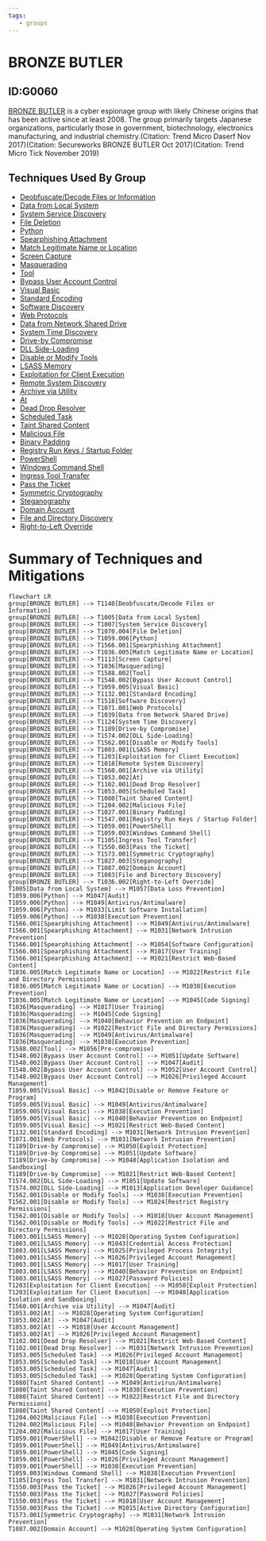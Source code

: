 ```yaml
---
tags:
   - groups
---
```

# BRONZE BUTLER
## ID:G0060
[BRONZE BUTLER](/mitre/groups/G0060) is a cyber espionage group with likely Chinese origins that has been active since at least 2008. The group primarily targets Japanese organizations, particularly those in government, biotechnology, electronics manufacturing, and industrial chemistry.(Citation: Trend Micro Daserf Nov 2017)(Citation: Secureworks BRONZE BUTLER Oct 2017)(Citation: Trend Micro Tick November 2019)
## Techniques Used By Group
* [Deobfuscate/Decode Files or Information](/mitre/techniques/T1140)
* [Data from Local System](/mitre/techniques/T1005)
* [System Service Discovery](/mitre/techniques/T1007)
* [File Deletion](/mitre/techniques/T1070/004)
* [Python](/mitre/techniques/T1059/006)
* [Spearphishing Attachment](/mitre/techniques/T1566/001)
* [Match Legitimate Name or Location](/mitre/techniques/T1036/005)
* [Screen Capture](/mitre/techniques/T1113)
* [Masquerading](/mitre/techniques/T1036)
* [Tool](/mitre/techniques/T1588/002)
* [Bypass User Account Control](/mitre/techniques/T1548/002)
* [Visual Basic](/mitre/techniques/T1059/005)
* [Standard Encoding](/mitre/techniques/T1132/001)
* [Software Discovery](/mitre/techniques/T1518)
* [Web Protocols](/mitre/techniques/T1071/001)
* [Data from Network Shared Drive](/mitre/techniques/T1039)
* [System Time Discovery](/mitre/techniques/T1124)
* [Drive-by Compromise](/mitre/techniques/T1189)
* [DLL Side-Loading](/mitre/techniques/T1574/002)
* [Disable or Modify Tools](/mitre/techniques/T1562/001)
* [LSASS Memory](/mitre/techniques/T1003/001)
* [Exploitation for Client Execution](/mitre/techniques/T1203)
* [Remote System Discovery](/mitre/techniques/T1018)
* [Archive via Utility](/mitre/techniques/T1560/001)
* [At](/mitre/techniques/T1053/002)
* [Dead Drop Resolver](/mitre/techniques/T1102/001)
* [Scheduled Task](/mitre/techniques/T1053/005)
* [Taint Shared Content](/mitre/techniques/T1080)
* [Malicious File](/mitre/techniques/T1204/002)
* [Binary Padding](/mitre/techniques/T1027/001)
* [Registry Run Keys / Startup Folder](/mitre/techniques/T1547/001)
* [PowerShell](/mitre/techniques/T1059/001)
* [Windows Command Shell](/mitre/techniques/T1059/003)
* [Ingress Tool Transfer](/mitre/techniques/T1105)
* [Pass the Ticket](/mitre/techniques/T1550/003)
* [Symmetric Cryptography](/mitre/techniques/T1573/001)
* [Steganography](/mitre/techniques/T1027/003)
* [Domain Account](/mitre/techniques/T1087/002)
* [File and Directory Discovery](/mitre/techniques/T1083)
* [Right-to-Left Override](/mitre/techniques/T1036/002)

# Summary of Techniques and Mitigations
```mermaid
flowchart LR
group[BRONZE BUTLER] --> T1140[Deobfuscate/Decode Files or Information]
group[BRONZE BUTLER] --> T1005[Data from Local System]
group[BRONZE BUTLER] --> T1007[System Service Discovery]
group[BRONZE BUTLER] --> T1070.004[File Deletion]
group[BRONZE BUTLER] --> T1059.006[Python]
group[BRONZE BUTLER] --> T1566.001[Spearphishing Attachment]
group[BRONZE BUTLER] --> T1036.005[Match Legitimate Name or Location]
group[BRONZE BUTLER] --> T1113[Screen Capture]
group[BRONZE BUTLER] --> T1036[Masquerading]
group[BRONZE BUTLER] --> T1588.002[Tool]
group[BRONZE BUTLER] --> T1548.002[Bypass User Account Control]
group[BRONZE BUTLER] --> T1059.005[Visual Basic]
group[BRONZE BUTLER] --> T1132.001[Standard Encoding]
group[BRONZE BUTLER] --> T1518[Software Discovery]
group[BRONZE BUTLER] --> T1071.001[Web Protocols]
group[BRONZE BUTLER] --> T1039[Data from Network Shared Drive]
group[BRONZE BUTLER] --> T1124[System Time Discovery]
group[BRONZE BUTLER] --> T1189[Drive-by Compromise]
group[BRONZE BUTLER] --> T1574.002[DLL Side-Loading]
group[BRONZE BUTLER] --> T1562.001[Disable or Modify Tools]
group[BRONZE BUTLER] --> T1003.001[LSASS Memory]
group[BRONZE BUTLER] --> T1203[Exploitation for Client Execution]
group[BRONZE BUTLER] --> T1018[Remote System Discovery]
group[BRONZE BUTLER] --> T1560.001[Archive via Utility]
group[BRONZE BUTLER] --> T1053.002[At]
group[BRONZE BUTLER] --> T1102.001[Dead Drop Resolver]
group[BRONZE BUTLER] --> T1053.005[Scheduled Task]
group[BRONZE BUTLER] --> T1080[Taint Shared Content]
group[BRONZE BUTLER] --> T1204.002[Malicious File]
group[BRONZE BUTLER] --> T1027.001[Binary Padding]
group[BRONZE BUTLER] --> T1547.001[Registry Run Keys / Startup Folder]
group[BRONZE BUTLER] --> T1059.001[PowerShell]
group[BRONZE BUTLER] --> T1059.003[Windows Command Shell]
group[BRONZE BUTLER] --> T1105[Ingress Tool Transfer]
group[BRONZE BUTLER] --> T1550.003[Pass the Ticket]
group[BRONZE BUTLER] --> T1573.001[Symmetric Cryptography]
group[BRONZE BUTLER] --> T1027.003[Steganography]
group[BRONZE BUTLER] --> T1087.002[Domain Account]
group[BRONZE BUTLER] --> T1083[File and Directory Discovery]
group[BRONZE BUTLER] --> T1036.002[Right-to-Left Override]
T1005[Data from Local System] --> M1057[Data Loss Prevention]
T1059.006[Python] --> M1047[Audit]
T1059.006[Python] --> M1049[Antivirus/Antimalware]
T1059.006[Python] --> M1033[Limit Software Installation]
T1059.006[Python] --> M1038[Execution Prevention]
T1566.001[Spearphishing Attachment] --> M1049[Antivirus/Antimalware]
T1566.001[Spearphishing Attachment] --> M1031[Network Intrusion Prevention]
T1566.001[Spearphishing Attachment] --> M1054[Software Configuration]
T1566.001[Spearphishing Attachment] --> M1017[User Training]
T1566.001[Spearphishing Attachment] --> M1021[Restrict Web-Based Content]
T1036.005[Match Legitimate Name or Location] --> M1022[Restrict File and Directory Permissions]
T1036.005[Match Legitimate Name or Location] --> M1038[Execution Prevention]
T1036.005[Match Legitimate Name or Location] --> M1045[Code Signing]
T1036[Masquerading] --> M1017[User Training]
T1036[Masquerading] --> M1045[Code Signing]
T1036[Masquerading] --> M1040[Behavior Prevention on Endpoint]
T1036[Masquerading] --> M1022[Restrict File and Directory Permissions]
T1036[Masquerading] --> M1049[Antivirus/Antimalware]
T1036[Masquerading] --> M1038[Execution Prevention]
T1588.002[Tool] --> M1056[Pre-compromise]
T1548.002[Bypass User Account Control] --> M1051[Update Software]
T1548.002[Bypass User Account Control] --> M1047[Audit]
T1548.002[Bypass User Account Control] --> M1052[User Account Control]
T1548.002[Bypass User Account Control] --> M1026[Privileged Account Management]
T1059.005[Visual Basic] --> M1042[Disable or Remove Feature or Program]
T1059.005[Visual Basic] --> M1049[Antivirus/Antimalware]
T1059.005[Visual Basic] --> M1038[Execution Prevention]
T1059.005[Visual Basic] --> M1040[Behavior Prevention on Endpoint]
T1059.005[Visual Basic] --> M1021[Restrict Web-Based Content]
T1132.001[Standard Encoding] --> M1031[Network Intrusion Prevention]
T1071.001[Web Protocols] --> M1031[Network Intrusion Prevention]
T1189[Drive-by Compromise] --> M1050[Exploit Protection]
T1189[Drive-by Compromise] --> M1051[Update Software]
T1189[Drive-by Compromise] --> M1048[Application Isolation and Sandboxing]
T1189[Drive-by Compromise] --> M1021[Restrict Web-Based Content]
T1574.002[DLL Side-Loading] --> M1051[Update Software]
T1574.002[DLL Side-Loading] --> M1013[Application Developer Guidance]
T1562.001[Disable or Modify Tools] --> M1038[Execution Prevention]
T1562.001[Disable or Modify Tools] --> M1024[Restrict Registry Permissions]
T1562.001[Disable or Modify Tools] --> M1018[User Account Management]
T1562.001[Disable or Modify Tools] --> M1022[Restrict File and Directory Permissions]
T1003.001[LSASS Memory] --> M1028[Operating System Configuration]
T1003.001[LSASS Memory] --> M1043[Credential Access Protection]
T1003.001[LSASS Memory] --> M1025[Privileged Process Integrity]
T1003.001[LSASS Memory] --> M1026[Privileged Account Management]
T1003.001[LSASS Memory] --> M1017[User Training]
T1003.001[LSASS Memory] --> M1040[Behavior Prevention on Endpoint]
T1003.001[LSASS Memory] --> M1027[Password Policies]
T1203[Exploitation for Client Execution] --> M1050[Exploit Protection]
T1203[Exploitation for Client Execution] --> M1048[Application Isolation and Sandboxing]
T1560.001[Archive via Utility] --> M1047[Audit]
T1053.002[At] --> M1028[Operating System Configuration]
T1053.002[At] --> M1047[Audit]
T1053.002[At] --> M1018[User Account Management]
T1053.002[At] --> M1026[Privileged Account Management]
T1102.001[Dead Drop Resolver] --> M1021[Restrict Web-Based Content]
T1102.001[Dead Drop Resolver] --> M1031[Network Intrusion Prevention]
T1053.005[Scheduled Task] --> M1026[Privileged Account Management]
T1053.005[Scheduled Task] --> M1018[User Account Management]
T1053.005[Scheduled Task] --> M1047[Audit]
T1053.005[Scheduled Task] --> M1028[Operating System Configuration]
T1080[Taint Shared Content] --> M1049[Antivirus/Antimalware]
T1080[Taint Shared Content] --> M1038[Execution Prevention]
T1080[Taint Shared Content] --> M1022[Restrict File and Directory Permissions]
T1080[Taint Shared Content] --> M1050[Exploit Protection]
T1204.002[Malicious File] --> M1038[Execution Prevention]
T1204.002[Malicious File] --> M1040[Behavior Prevention on Endpoint]
T1204.002[Malicious File] --> M1017[User Training]
T1059.001[PowerShell] --> M1042[Disable or Remove Feature or Program]
T1059.001[PowerShell] --> M1049[Antivirus/Antimalware]
T1059.001[PowerShell] --> M1045[Code Signing]
T1059.001[PowerShell] --> M1026[Privileged Account Management]
T1059.001[PowerShell] --> M1038[Execution Prevention]
T1059.003[Windows Command Shell] --> M1038[Execution Prevention]
T1105[Ingress Tool Transfer] --> M1031[Network Intrusion Prevention]
T1550.003[Pass the Ticket] --> M1026[Privileged Account Management]
T1550.003[Pass the Ticket] --> M1027[Password Policies]
T1550.003[Pass the Ticket] --> M1018[User Account Management]
T1550.003[Pass the Ticket] --> M1015[Active Directory Configuration]
T1573.001[Symmetric Cryptography] --> M1031[Network Intrusion Prevention]
T1087.002[Domain Account] --> M1028[Operating System Configuration]
```